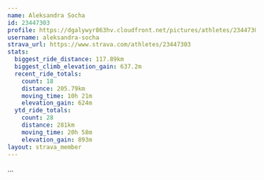 ```yaml
---
name: Aleksandra Socha
id: 23447303
profile: https://dgalywyr863hv.cloudfront.net/pictures/athletes/23447303/14745546/4/large.jpg
username: aleksandra-socha
strava_url: https://www.strava.com/athletes/23447303
stats:
  biggest_ride_distance: 117.89km
  biggest_climb_elevation_gain: 637.2m
  recent_ride_totals:
    count: 18
    distance: 205.79km
    moving_time: 10h 21m
    elevation_gain: 624m
  ytd_ride_totals:
    count: 28
    distance: 281km
    moving_time: 20h 58m
    elevation_gain: 893m
layout: strava_member
--- 
```

...
